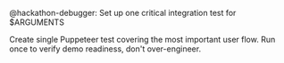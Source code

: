 @hackathon-debugger: Set up one critical integration test for $ARGUMENTS

Create single Puppeteer test covering the most important user flow.
Run once to verify demo readiness, don't over-engineer.